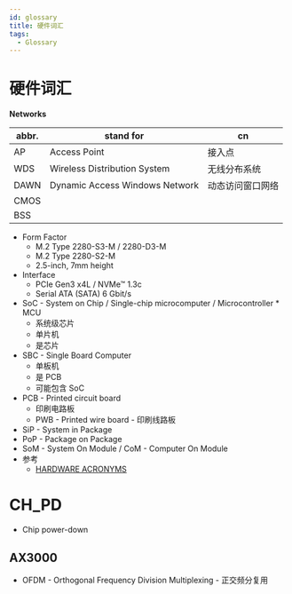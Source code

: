 ```yaml
---
id: glossary
title: 硬件词汇
tags:
  - Glossary
---
```


# 硬件词汇

**Networks**

| abbr. | stand for                      | cn               |
| ----- | ------------------------------ | ---------------- |
| AP    | Access Point                   | 接入点           |
| WDS   | Wireless Distribution System   | 无线分布系统     |
| DAWN  | Dynamic Access Windows Network | 动态访问窗口网络 |
| CMOS  |
| BSS   |

- Form Factor
  - M.2 Type 2280-S3-M / 2280-D3-M
  - M.2 Type 2280-S2-M
  - 2.5-inch, 7mm height
- Interface
  - PCIe Gen3 x4L / NVMe™ 1.3c
  - Serial ATA (SATA) 6 Gbit/s
- SoC - System on Chip / Single-chip microcomputer / Microcontroller \* MCU
  - 系统级芯片
  - 单片机
  - 是芯片
- SBC - Single Board Computer
  - 单板机
  - 是 PCB
  - 可能包含 SoC
- PCB - Printed circuit board
  - 印刷电路板
  - PWB - Printed wire board - 印刷线路板
- SiP - System in Package
- PoP - Package on Package
- SoM - System On Module / CoM - Computer On Module
- 参考
  - [HARDWARE ACRONYMS](https://www.electronics-lab.com/hardware-acronyms-sip-soc-som-com-sbc/)

# CH_PD

- Chip power-down

## AX3000

- OFDM - Orthogonal Frequency Division Multiplexing - 正交频分复用
